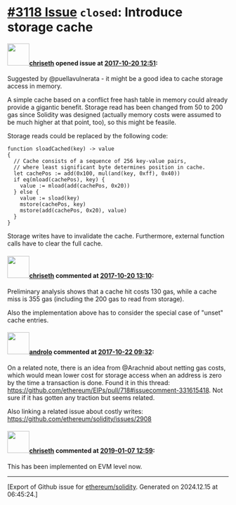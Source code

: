# [\#3118 Issue](https://github.com/ethereum/solidity/issues/3118) `closed`: Introduce storage cache

#### <img src="https://avatars.githubusercontent.com/u/9073706?v=4" width="50">[chriseth](https://github.com/chriseth) opened issue at [2017-10-20 12:51](https://github.com/ethereum/solidity/issues/3118):

Suggested by @puellavulnerata - it might be a good idea to cache storage access in memory.

A simple cache based on a conflict free hash table in memory could already provide a gigantic benefit. Storage read has been changed from 50 to 200 gas since Solidity was designed (actually memory costs were assumed to be much higher at that point, too), so this might be feasile.

Storage reads could be replaced by the following code:

```
function sloadCached(key) -> value
{
  // Cache consists of a sequence of 256 key-value pairs,
  // where least significant byte determines position in cache.
  let cachePos := add(0x100, mul(and(key, 0xff), 0x40))
  if eq(mload(cachePos), key) {
    value := mload(add(cachePos, 0x20))
  } else {
    value := sload(key)
    mstore(cachePos, key)
    mstore(add(cachePos, 0x20), value)
  }
}
```

Storage writes have to invalidate the cache. Furthermore, external function calls have to clear the full cache.

#### <img src="https://avatars.githubusercontent.com/u/9073706?v=4" width="50">[chriseth](https://github.com/chriseth) commented at [2017-10-20 13:10](https://github.com/ethereum/solidity/issues/3118#issuecomment-338201717):

Preliminary analysis shows that a cache hit costs 130 gas, while a cache miss is 355 gas (including the 200 gas to read from storage).

Also the implementation above has to consider the special case of "unset" cache entries.

#### <img src="https://avatars.githubusercontent.com/u/2809499?u=85c557e8e011e3e40e6c011ee71bcf8785d1ac2b&v=4" width="50">[androlo](https://github.com/androlo) commented at [2017-10-22 09:32](https://github.com/ethereum/solidity/issues/3118#issuecomment-338464069):

On a related note, there is an idea from @Arachnid about netting gas costs, which would mean lower cost for storage access when an address is zero by the time a transaction is done. Found it in this thread: https://github.com/ethereum/EIPs/pull/718#issuecomment-331615418. Not sure if it has gotten any traction but seems related.

Also linking a related issue about costly writes: https://github.com/ethereum/solidity/issues/2908

#### <img src="https://avatars.githubusercontent.com/u/9073706?v=4" width="50">[chriseth](https://github.com/chriseth) commented at [2019-01-07 12:59](https://github.com/ethereum/solidity/issues/3118#issuecomment-451927063):

This has been implemented on EVM level now.


-------------------------------------------------------------------------------



[Export of Github issue for [ethereum/solidity](https://github.com/ethereum/solidity). Generated on 2024.12.15 at 06:45:24.]
